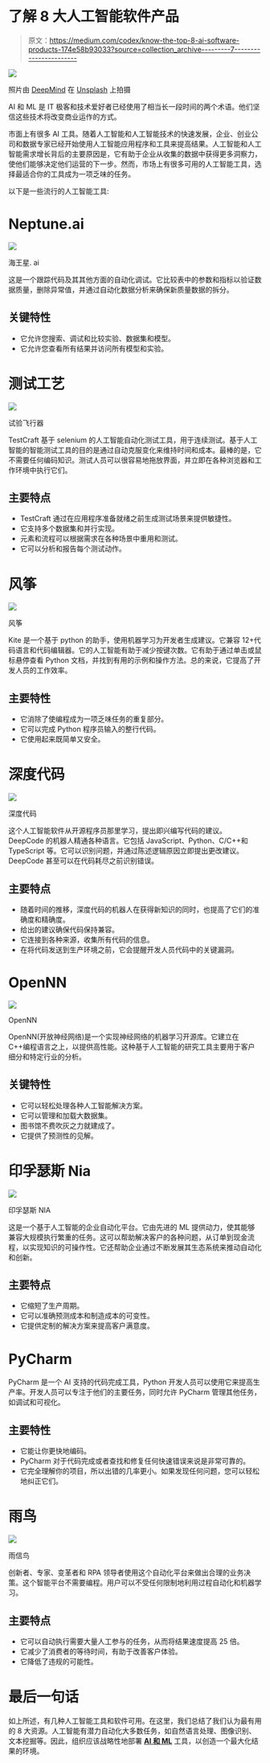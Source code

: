 # 了解 8 大人工智能软件产品

> 原文：<https://medium.com/codex/know-the-top-8-ai-software-products-174e58b93033?source=collection_archive---------7----------------------->

![](img/c5cc37e17c3788fd9a3ddcf1fa2d312a.png)

照片由 [DeepMind](https://unsplash.com/@deepmind?utm_source=medium&utm_medium=referral) 在 [Unsplash](https://unsplash.com?utm_source=medium&utm_medium=referral) 上拍摄

AI 和 ML 是 IT 极客和技术爱好者已经使用了相当长一段时间的两个术语。他们坚信这些技术将改变商业运作的方式。

市面上有很多 AI 工具。随着人工智能和人工智能技术的快速发展，企业、创业公司和数据专家已经开始使用人工智能应用程序和工具来提高结果。人工智能和人工智能需求增长背后的主要原因是，它有助于企业从收集的数据中获得更多洞察力，使他们能够决定他们运营的下一步。然而，市场上有很多可用的人工智能工具，选择最适合你的工具成为一项乏味的任务。

以下是一些流行的人工智能工具:

# **Neptune.ai**

![](img/4257fc6922e21c4335631768ee8c6d77.png)

海王星. ai

这是一个跟踪代码及其其他方面的自动化调试。它比较表中的参数和指标以验证数据质量，删除异常值，并通过自动化数据分析来确保新质量数据的拆分。

## **关键特性**

*   它允许您搜索、调试和比较实验、数据集和模型。
*   它允许您查看所有结果并访问所有模型和实验。

# **测试工艺**

![](img/04735e737509464233aff4fb684a5d29.png)

试验飞行器

TestCraft 基于 selenium 的人工智能自动化测试工具，用于连续测试。基于人工智能的智能测试工具的目的是通过自动克服变化来维持时间和成本。最棒的是，它不需要任何编码知识。测试人员可以很容易地拖放界面，并立即在各种浏览器和工作环境中执行它们。

## **主要特点**

*   TestCraft 通过在应用程序准备就绪之前生成测试场景来提供敏捷性。
*   它支持多个数据集和并行实现。
*   元素和流程可以根据需求在各种场景中重用和测试。
*   它可以分析和报告每个测试动作。

# **风筝**

![](img/ce81493bca91ee5a94f4b729d6c7b9d7.png)

风筝

Kite 是一个基于 python 的助手，使用机器学习为开发者生成建议。它兼容 12+代码语言和代码编辑器。它的人工智能有助于减少按键次数。它有助于通过单击或鼠标悬停查看 Python 文档，并找到有用的示例和操作方法。总的来说，它提高了开发人员的工作效率。

## **主要特性**

*   它消除了使编程成为一项乏味任务的重复部分。
*   它可以完成 Python 程序员输入的整行代码。
*   它使用起来既简单又安全。

# **深度代码**

![](img/77d106361e7680c0346f0db81c4a8f12.png)

深度代码

这个人工智能软件从开源程序员那里学习，提出即兴编写代码的建议。DeepCode 的机器人精通各种语言。它包括 JavaScript、Python、C/C++和 TypeScript 等。它可以识别问题，并通过陈述逻辑原因立即提出更改建议。DeepCode 甚至可以在代码耗尽之前识别错误。

## **主要特点**

*   随着时间的推移，深度代码的机器人在获得新知识的同时，也提高了它们的准确度和精确度。
*   给出的建议确保代码保持兼容。
*   它连接到各种来源，收集所有代码的信息。
*   在将代码发送到生产环境之前，它会提醒开发人员代码中的关键漏洞。

# **OpenNN**

![](img/d785f2311269036123e9d952f571b33d.png)

OpenNN

OpenNN(开放神经网络)是一个实现神经网络的机器学习开源库。它建立在 C++编程语言之上，以提供高性能。这种基于人工智能的研究工具主要用于客户细分和特定行业的分析。

## **关键特性**

*   它可以轻松处理各种人工智能解决方案。
*   它可以管理和加载大数据集。
*   图书馆不费吹灰之力就建成了。
*   它提供了预测性的见解。

# **印孚瑟斯 Nia**

![](img/e78f05ef3cbc45ec6306e0c4bc9ec17f.png)

印孚瑟斯 NIA

这是一个基于人工智能的企业自动化平台。它由先进的 ML 提供动力，使其能够兼容大规模执行繁重的任务。这可以帮助解决客户的各种问题，从订单到现金流程，以实现知识的可操作性。它还帮助企业通过不断发展其生态系统来推动自动化和创新。

## **主要特点**

*   它缩短了生产周期。
*   它可以准确预测成本和制造成本的可变性。
*   它提供定制的解决方案来提高客户满意度。

# **PyCharm**

PyCharm 是一个 AI 支持的代码完成工具，Python 开发人员可以使用它来提高生产率。开发人员可以专注于他们的主要任务，同时允许 PyCharm 管理其他任务，如调试和可视化。

## **主要特性**

*   它能让你更快地编码。
*   PyCharm 对于代码完成或者查找和修复任何快速错误来说是非常可靠的。
*   它完全理解你的项目，所以出错的几率更小。如果发现任何问题，您可以轻松地纠正它们。

# **雨鸟**

![](img/04b294422dd5f7f91e62b40727e4a7e8.png)

雨信鸟

创新者、专家、变革者和 RPA 领导者使用这个自动化平台来做出合理的业务决策。这个智能平台不需要编程。用户可以不受任何限制地利用过程自动化和机器学习。

## **主要特点**

*   它可以自动执行需要大量人工参与的任务，从而将结果速度提高 25 倍。
*   它减少了消费者的等待时间，有助于改善客户体验。
*   它降低了违规的可能性。

# **最后一句话**

如上所述，有几种人工智能工具和软件可用。在这里，我们总结了我们认为最有用的 8 大资源。人工智能有潜力自动化大多数任务，如自然语言处理、图像识别、文本挖掘等。因此，组织应该战略性地部署 [**AI 和 ML**](https://www.infraveo.com/blog/ai-ml-the-universal-language/) 工具，以创造一个最大化结果的环境。